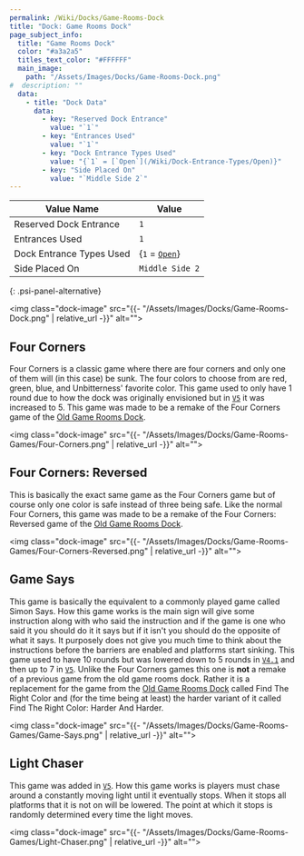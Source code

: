 ```yaml
---
permalink: /Wiki/Docks/Game-Rooms-Dock
title: "Dock: Game Rooms Dock"
page_subject_info:
  title: "Game Rooms Dock"
  color: "#a3a2a5"
  titles_text_color: "#FFFFFF"
  main_image:
    path: "/Assets/Images/Docks/Game-Rooms-Dock.png"
#  description: ""
  data:
    - title: "Dock Data"
      data:
        - key: "Reserved Dock Entrance"
          value: "`1`"
        - key: "Entrances Used"
          value: "`1`"
        - key: "Dock Entrance Types Used"
          value: "{`1` = [`Open`](/Wiki/Dock-Entrance-Types/Open)}"
        - key: "Side Placed On"
          value: "`Middle Side 2`"
---
```




| Value Name               | Value |
|-|-|
| Reserved Dock Entrance   | `1` |
| Entrances Used           | `1` |
| Dock Entrance Types Used | {`1` = [`Open`](/Wiki/Dock-Entrance-Types/Open)} |
| Side Placed On           | `Middle Side 2` |
{: .psi-panel-alternative}

<img class="dock-image" src="{{- "/Assets/Images/Docks/Game-Rooms-Dock.png" | relative_url -}}" alt="">

## Four Corners

Four Corners is a classic game where there are four corners and only one of them will (in this case) be sunk. The four colors to choose from are red, green, blue, and Unbitterness' favorite color. This game used to only have 1 round due to how the dock was originally envisioned but in [`V5`](/Posts/Update-Log/5-0-0) it was increased to 5. This game was made to be a remake of the Four Corners game of the [Old Game Rooms Dock](/Wiki/Docks/Old-Game-Rooms-Dock).

<img class="dock-image" src="{{- "/Assets/Images/Docks/Game-Rooms-Games/Four-Corners.png" | relative_url -}}" alt="">

## Four Corners: Reversed

This is basically the exact same game as the Four Corners game but of course only one color is safe instead of three being safe. Like the normal Four Corners, this game was made to be a remake of the Four Corners: Reversed game of the [Old Game Rooms Dock](/Wiki/Docks/Old-Game-Rooms-Dock).

<img class="dock-image" src="{{- "/Assets/Images/Docks/Game-Rooms-Games/Four-Corners-Reversed.png" | relative_url -}}" alt="">

## Game Says

This game is basically the equivalent to a commonly played game called Simon Says. How this game works is the main sign will give some instruction along with who said the instruction and if the game is one who said it you should do it it says but if it isn't you should do the opposite of what it says. It purposely does not give you much time to think about the instructions before the barriers are enabled and platforms start sinking. This game used to have 10 rounds but was lowered down to 5 rounds in [`V4.1`](/Posts/Update-Log/4-1-0) and then up to 7 in [`V5`](/Posts/Update-Log/5-0-0). Unlike the Four Corners games this one is **not** a remake of a previous game from the old game rooms dock. Rather it is a replacement for the game from the [Old Game Rooms Dock](/Wiki/Docks/Old-Game-Rooms-Dock) called Find The Right Color and (for the time being at least) the harder variant of it called Find The Right Color: Harder And Harder.

<img class="dock-image" src="{{- "/Assets/Images/Docks/Game-Rooms-Games/Game-Says.png" | relative_url -}}" alt="">

## Light Chaser

This game was added in [`V5`](/Posts/Update-Log/5-0-0). How this game works is players must chase around a constantly moving light until it eventually stops. When it stops all platforms that it is not on will be lowered. The point at which it stops is randomly determined every time the light moves.

<img class="dock-image" src="{{- "/Assets/Images/Docks/Game-Rooms-Games/Light-Chaser.png" | relative_url -}}" alt="">